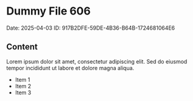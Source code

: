 # Dummy File 606

Date: 2025-04-03
ID: 917B2DFE-59DE-4B36-B64B-1724681064E6

## Content

Lorem ipsum dolor sit amet, consectetur adipiscing elit.
Sed do eiusmod tempor incididunt ut labore et dolore magna aliqua.

* Item 1
* Item 2
* Item 3
